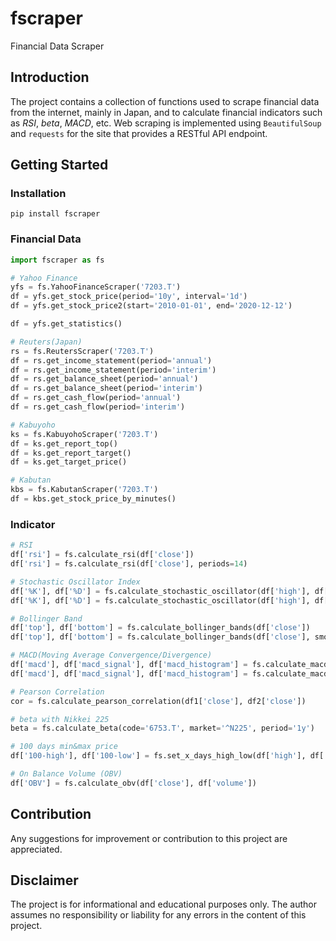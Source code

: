 # fscraper
Financial Data Scraper

## Introduction
The project contains a collection of functions used to scrape financial data from the internet, mainly in Japan, and to calculate financial indicators such as *RSI*, *beta*, *MACD*, etc. Web scraping is implemented using `BeautifulSoup` and `requests` for the site that provides a RESTful API endpoint.

## Getting Started 
### Installation
    pip install fscraper

### Financial Data
```python
import fscraper as fs

# Yahoo Finance
yfs = fs.YahooFinanceScraper('7203.T')
df = yfs.get_stock_price(period='10y', interval='1d')
df = yfs.get_stock_price2(start='2010-01-01', end='2020-12-12')

df = yfs.get_statistics()

# Reuters(Japan)
rs = fs.ReutersScraper('7203.T')
df = rs.get_income_statement(period='annual')
df = rs.get_income_statement(period='interim')
df = rs.get_balance_sheet(period='annual')
df = rs.get_balance_sheet(period='interim')
df = rs.get_cash_flow(period='annual')
df = rs.get_cash_flow(period='interim')

# Kabuyoho
ks = fs.KabuyohoScraper('7203.T')
df = ks.get_report_top()
df = ks.get_report_target()
df = ks.get_target_price()

# Kabutan
kbs = fs.KabutanScraper('7203.T')
df = kbs.get_stock_price_by_minutes()
```

### Indicator
```python
# RSI
df['rsi'] = fs.calculate_rsi(df['close'])
df['rsi'] = fs.calculate_rsi(df['close'], periods=14)

# Stochastic Oscillator Index
df['%K'], df['%D'] = fs.calculate_stochastic_oscillator(df['high'], df['low'], df['close'])
df['%K'], df['%D'] = fs.calculate_stochastic_oscillator(df['high'], df['low'], df['close'], k_period=14, d_period=3)

# Bollinger Band
df['top'], df['bottom'] = fs.calculate_bollinger_bands(df['close'])
df['top'], df['bottom'] = fs.calculate_bollinger_bands(df['close'], smooth_period=20, standard_deviation=2)

# MACD(Moving Average Convergence/Divergence)
df['macd'], df['macd_signal'], df['macd_histogram'] = fs.calculate_macd(df['close'])
df['macd'], df['macd_signal'], df['macd_histogram'] = fs.calculate_macd(df['close'], short_periods=12, long_periods=26, signal_periods=9)

# Pearson Correlation
cor = fs.calculate_pearson_correlation(df1['close'], df2['close'])

# beta with Nikkei 225
beta = fs.calculate_beta(code='6753.T', market='^N225', period='1y')

# 100 days min&max price
df['100-high'], df['100-low'] = fs.set_x_days_high_low(df['high'], df['low'], window=100)

# On Balance Volume (OBV)
df['OBV'] = fs.calculate_obv(df['close'], df['volume'])
```

## Contribution
Any suggestions for improvement or contribution to this project are appreciated.

## Disclaimer
The project is for informational and educational purposes only. The author assumes no responsibility or liability for any errors in the content of this project. 